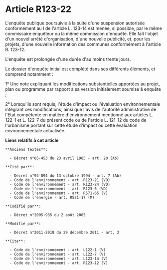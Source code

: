 # Article R123-22

L'enquête publique poursuivie à la suite d'une suspension autorisée conformément au I de l'article L. 123-14 est menée, si
possible, par le même commissaire enquêteur ou la même commission d'enquête. Elle fait l'objet d'un nouvel arrêté
d'organisation, d'une nouvelle publicité, et, pour les projets, d'une nouvelle information des communes conformément à
l'article R. 123-12. 

L'enquête est prolongée d'une durée d'au moins trente jours. 

Le dossier d'enquête initial est complété dans ses différents éléments, et comprend notamment : 

1° Une note expliquant les modifications substantielles apportées au projet, plan ou programme par rapport à sa version
initialement soumise à enquête ; 

2° Lorsqu'ils sont requis, l'étude d'impact ou l'évaluation environnementale intégrant ces modifications, ainsi que l'avis de
l'autorité administrative de l'Etat compétente en matière d'environnement mentionné aux articles L. 122-1 et L. 122-7 du
présent code ou de l'article L. 121-12 du code de l'urbanisme portant sur cette étude d'impact ou cette évaluation
environnementale actualisée.

**Liens relatifs à cet article**

	**Anciens textes**:

	  - Décret n°85-453 du 23 avril 1985 - art. 20 (Ab)

	**Cité par**:

	  - Décret n°94-894 du 13 octobre 1994 - art. 7 (Ab)
	  - Code de l'environnement - art. R123-21 (VD)
	  - Code de l'environnement - art. R123-24 (VD)
	  - Code de l'environnement - art. R123-6 (VD)
	  - Code de l'environnement - art. R571-65 (V)
	  - Code de l'énergie - art. R521-17 (M)

	**Codifié par**:

	  - Décret n°2005-935 du 2 août 2005

	**Modifié par**:

	  - Décret n°2011-2018 du 29 décembre 2011 - art. 3

	**Cite**:

	  - Code de l'environnement - art. L122-1 (V)
	  - Code de l'environnement - art. L122-7 (V)
	  - Code de l'environnement - art. L123-14 (V)
	  - Code de l'environnement - art. R123-12 (V)
